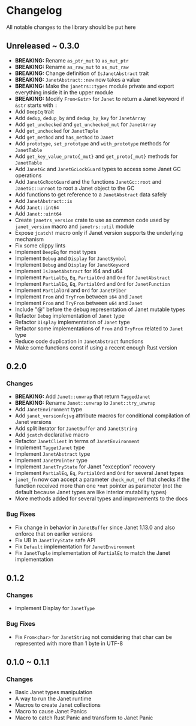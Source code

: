 # Changelog

All notable changes to the library should be put here

## Unreleased ~ 0.3.0

-   **BREAKING:** Rename `as_ptr_mut` to `as_mut_ptr`
-   **BREAKING:** Rename `as_raw_mut` to `as_mut_raw`
-   **BREAKING:** Change definition of `IsJanetAbstract` trait
-   **BREAKING:** `JanetAbstract::new` now takes a value
-   **BREAKING:** Make the `janetrs::types` module private and export everything inside it in the upper module
-   **BREAKING:** Modify `From<&str>` for `Janet` to return a Janet keyword if `&str` starts with `:`
-   Add `DeepEq` trait
-   Add `dedup`, `dedup_by` and `dedup_by_key` for `JanetArray`
-   Add `get_unchecked` and `get_unchecked_mut` for `JanetArray`
-   Add `get_unchecked` for `JanetTuple`
-   Add `get_method` and `has_method` to `Janet`
-   Add `prototype`, `set_prototype` and `with_prototype` methods for `JanetTable`
-   Add `get_key_value_proto{_mut}` and `get_proto{_mut}` methods for `JanetTable`
-   Add `JanetGc` and `JanetGcLockGuard` types to access some Janet GC operations
-   Add `JanetGcRootGuard` and the functions `JanetGc::root` and `JanetGc::unroot` to root a Janet object to the GC
-   Add functions to get reference to a `JanetAbstract` data safely
-   Add `JanetAbstract::is`
-   Add `Janet::int64`
-   Add `Janet::uint64`
-   Create `janetrs_version` crate to use as common code used by `janet_version` macro and `janetrs::util` module
-   Expose `jcatch!` macro only if Janet version supports the underlying mechanism
-   Fix some clippy lints
-   Implement `DeepEq` for most types
-   Implement `Debug` and `Display` for `JanetSymbol`
-   Implement `Debug` and `Display` for `JanetKeyword`
-   Implement `IsJanetAbstract` for i64 and u64
-   Implement `PartialEq`, `Eq`, `PartialOrd` and `Ord` for `JanetAbstract`
-   Implement `PartialEq`, `Eq`, `PartialOrd` and `Ord` for `JanetFunction`
-   Implement `PartialOrd` and `Ord` for `JanetFiber`
-   Implement `From` and `TryFrom` between `i64` and `Janet`
-   Implement `From` and `TryFrom` between `u64` and `Janet`
-   Include "@" before the debug representation of Janet mutable types
-   Refactor `Debug` implementation of `Janet` type
-   Refactor `Display` implementation of `Janet` type
-   Refactor some implementations of `From` and `TryFrom` related to `Janet` type
-   Reduce code duplication in `JanetAbstract` functions
-   Make some functions const if using a recent enough Rust version

## 0.2.0

### Changes

-   **BREAKING:** Add `Janet::unwrap` that return `TaggedJanet`
-   **BREAKING:** Rename `Janet::unwrap` to `Janet::try_unwrap`
-   Add `JanetEnvironment` type
-   Add `janet_version`/`cjvg` attribute macros for conditional compilation of Janet versions
-   Add split iterator for `JanetBuffer` and `JanetString`
-   Add `jcatch` declarative macro
-   Refactor `JanetClient` in terms of `JanetEnvironment`
-   Implement `TaggetJanet` type
-   Implement `JanetAbstract` type
-   Implement `JanetPointer` type
-   Implement `JanetTryState` for Janet "exception" recovery
-   Implement `PartialEq`, `Eq`, `PartialOrd` and `Ord` for several Janet types
-   `janet_fn` now can accept a parameter `check_mut_ref` that checks if the function received more than one `*mut` pointer as parameter (not the default because Janet types are like interior mutability types)
-   More methods added for several types and improvements to the docs

### Bug Fixes

-   Fix change in behavior in `JanetBuffer` since Janet 1.13.0 and also enforce that on earlier versions
-   Fix UB in `JanetTryState` safe API
-   Fix `Default` implementation for `JanetEnvironment`
-   Fix `JanetTuple` implementation of `PartialEq` to match the Janet implementation

## 0.1.2

### Changes

-   Implement Display for `JanetType`

### Bug Fixes

-   Fix `From<char>` for `JanetString` not considering that char can be represented with more than 1 byte in UTF-8

## 0.1.0 ~ 0.1.1

### Changes

-   Basic Janet types manipulation
-   A way to run the Janet runtime
-   Macros to create Janet collections
-   Macro to cause Janet Panics
-   Macro to catch Rust Panic and transform to Janet Panic
